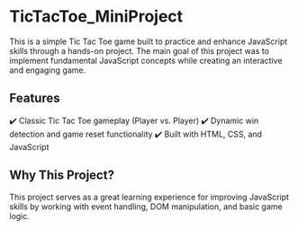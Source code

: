 # TicTacToe_MiniProject

This is a simple Tic Tac Toe game built to practice and enhance JavaScript skills through a hands-on project. The main goal of this project was to implement fundamental JavaScript concepts while creating an interactive and engaging game.

## Features
✔️ Classic Tic Tac Toe gameplay (Player vs. Player)
✔️ Dynamic win detection and game reset functionality
✔️ Built with HTML, CSS, and JavaScript

## Why This Project?
This project serves as a great learning experience for improving JavaScript skills by working with event handling, DOM manipulation, and basic game logic.

